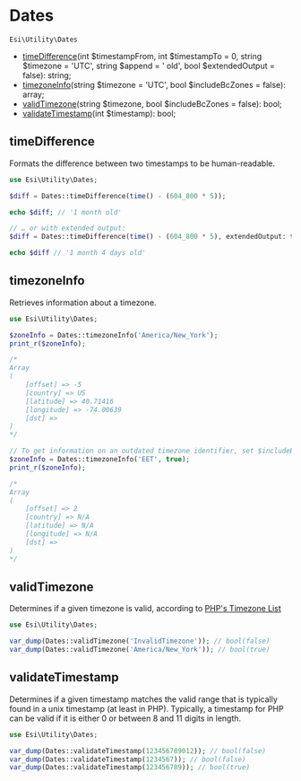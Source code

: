 # Dates

`Esi\Utility\Dates`

* [timeDifference](#timedifference)(int $timestampFrom, int $timestampTo = 0, string $timezone = 'UTC', string $append = ' old', bool $extendedOutput = false): string;
* [timezoneInfo](#timezoneinfo)(string $timezone = 'UTC', bool $includeBcZones = false): array;
* [validTimezone](#validtimezone)(string $timezone, bool $includeBcZones = false): bool;
* [validateTimestamp](#validatetimestamp)(int $timestamp): bool;


## timeDifference

Formats the difference between two timestamps to be human-readable.

```php
use Esi\Utility\Dates;

$diff = Dates::timeDifference(time() - (604_800 * 5));

echo $diff; // '1 month old'

// … or with extended output:
$diff = Dates::timeDifference(time() - (604_800 * 5), extendedOutput: true);

echo $diff // '1 month 4 days old'
```

## timezoneInfo

Retrieves information about a timezone.

```php
use Esi\Utility\Dates;

$zoneInfo = Dates::timezoneInfo('America/New_York');
print_r($zoneInfo);

/*
Array
(
    [offset] => -5
    [country] => US
    [latitude] => 40.71416
    [longitude] => -74.00639
    [dst] => 
)
*/

// To get information on an outdated timezone identifier, set $includeBcZones to true
$zoneInfo = Dates::timezoneInfo('EET', true);
print_r($zoneInfo);

/*
Array
(
    [offset] => 2
    [country] => N/A
    [latitude] => N/A
    [longitude] => N/A
    [dst] => 
)
*/ 
```

## validTimezone

Determines if a given timezone is valid, according to [PHP's Timezone List](http://www.php.net/manual/en/timezones.php)

```php
use Esi\Utility\Dates;

var_dump(Dates::validTimezone('InvalidTimezone')); // bool(false)
var_dump(Dates::validTimezone('America/New_York')); // bool(true)
```

## validateTimestamp

Determines if a given timestamp matches the valid range that is typically found in a unix timestamp (at least in PHP).
Typically, a timestamp for PHP can be valid if it is either 0 or between 8 and 11 digits in length.

```php
use Esi\Utility\Dates;

var_dump(Dates::validateTimestamp(123456789012)); // bool(false)
var_dump(Dates::validateTimestamp(1234567)); // bool(false)
var_dump(Dates::validateTimestamp(123456789)); // bool(true)
```
